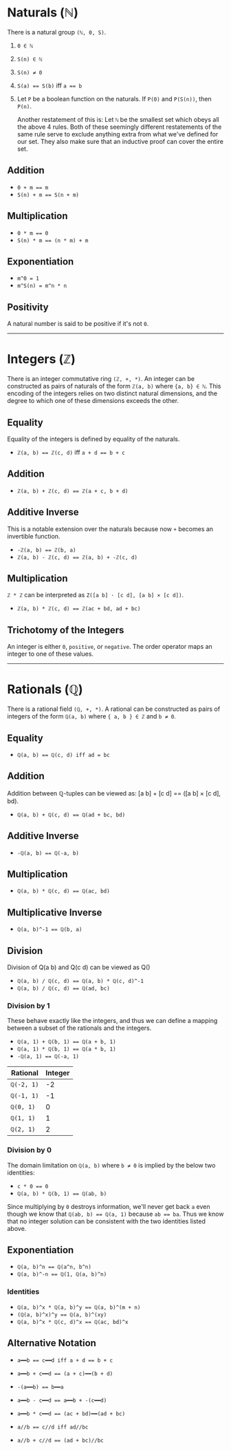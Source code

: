 # Naturals (ℕ)

There is a natural group `(ℕ, 0, S)`.

1. `0 ∈ ℕ`
2. `S(n) ∈ ℕ`
3. `S(n) ≠ 0`
4. `S(a) == S(b)` iff `a == b`
5. Let `P` be a boolean function on the naturals. If `P(0)` and `P(S(n))`, then 
   `P(n)`.

   Another restatement of this is: Let `ℕ` be the smallest set which obeys all
   the above 4 rules. Both of these seemingly different restatements of the same
   rule serve to exclude anything extra from what we've defined for our set. 
   They also make sure that an inductive proof can cover the entire set.

## Addition

  * `0 + m == m`
  * `S(n) + m == S(n + m)`

## Multiplication

  * `0 * m == 0`
  * `S(n) * m == (n * m) + m`

## Exponentiation

  * `m^0 = 1`
  * `m^S(n) = m^n * n`

## Positivity

A natural number is said to be positive if it's not `0`.

--------------------------------------------------------------------------------

# Integers (ℤ)

There is an integer commutative ring `(ℤ, +, *)`. An integer can be constructed 
as pairs of naturals of the form `ℤ(a, b)` where `{a, b} ∈ ℕ`. This encoding of
the integers relies on two distinct natural dimensions, and the degree to which
one of these dimensions exceeds the other.

## Equality

Equality of the integers is defined by equality of the naturals.

  * `ℤ(a, b) == ℤ(c, d)` iff `a + d == b + c`

## Addition

  * `ℤ(a, b) + ℤ(c, d) == ℤ(a + c, b + d)`

## Additive Inverse

This is a notable extension over the naturals because now `+` becomes an 
invertible function.

  * `-ℤ(a, b) == ℤ(b, a)`
  * `ℤ(a, b) - ℤ(c, d) == ℤ(a, b) + -ℤ(c, d)`

## Multiplication

`ℤ * ℤ` can be interpreted as `Z([a b] · [c d], [a b] × [c d])`.

  * `ℤ(a, b) * ℤ(c, d) == ℤ(ac + bd, ad + bc)`

## Trichotomy of the Integers

An integer is either `0`, `positive`, or `negative`. The order operator maps an
integer to one of these values.

--------------------------------------------------------------------------------

# Rationals (ℚ)

There is a rational field `(ℚ, +, *)`. A rational can be constructed as pairs of 
integers of the form `ℚ(a, b)` where `{ a, b } ∈ ℤ` and `b ≠ 0`.

## Equality

  * `ℚ(a, b) == ℚ(c, d) iff ad = bc`

## Addition

Addition between ℚ-tuples can be viewed as: [a b] + [c d] == ([a b] × [c d], bd).

  * `ℚ(a, b) + ℚ(c, d) == ℚ(ad + bc, bd)`

## Additive Inverse

  * `-ℚ(a, b) == ℚ(-a, b)`

## Multiplication

  * `ℚ(a, b) * ℚ(c, d) == ℚ(ac, bd)`

## Multiplicative Inverse

  * `ℚ(a, b)^-1 == ℚ(b, a)`

## Division

Division of Q(a b) and Q(c d) can be viewed as Q()

  * `ℚ(a, b) / ℚ(c, d) == ℚ(a, b) * ℚ(c, d)^-1`
  * `ℚ(a, b) / ℚ(c, d) == ℚ(ad, bc)`

### Division by 1

These behave exactly like the integers, and thus we can define a mapping between
a subset of the rationals and the integers.

  * `ℚ(a, 1) + ℚ(b, 1) == ℚ(a + b, 1)`
  * `ℚ(a, 1) * ℚ(b, 1) == ℚ(a * b, 1)`
  * `-ℚ(a, 1) == ℚ(-a, 1)`

 Rational   | Integer
 ---------- | -------
 `ℚ(-2, 1)` | -2
 `ℚ(-1, 1)` | -1
 `ℚ(0, 1)`  |  0
 `ℚ(1, 1)`  |  1
 `ℚ(2, 1)`  |  2

### Division by 0

The domain limitation on `ℚ(a, b)` where `b ≠ 0` is implied by the below two 
identities:

  * `c * 0 == 0`
  * `ℚ(a, b) * ℚ(b, 1) == ℚ(ab, b)`

Since multiplying by `0` destroys information, we'll never get back `a` even
though we know that `ℚ(ab, b) == ℚ(a, 1)` because `ab == ba`. Thus we know that
no integer solution can be consistent with the two identities listed above.

## Exponentiation

  * `ℚ(a, b)^n == ℚ(a^n, b^n)`
  * `ℚ(a, b)^-n == ℚ(1, ℚ(a, b)^n)`

### Identities

  * `ℚ(a, b)^x * ℚ(a, b)^y == ℚ(a, b)^(m + n)`
  * `(ℚ(a, b)^x)^y == ℚ(a, b)^(xy)`
  * `ℚ(a, b)^x * ℚ(c, d)^x == ℚ(ac, bd)^x`

## Alternative Notation
  * `a━━b == c━━d iff a + d == b + c`
  * `a━━b + c━━d == (a + c)━━(b + d)`
  * `-(a━━b) == b━━a`
  * `a━━b - c━━d == a━━b + -(c━━d)`
  * `a━━b * c━━d == (ac + bd)━━(ad + bc)`

  * `a//b == c//d iff ad//bc`
  * `a//b + c//d == (ad + bc)//bc`
